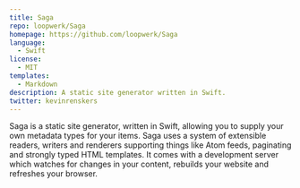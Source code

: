 ```yaml
---
title: Saga
repo: loopwerk/Saga
homepage: https://github.com/loopwerk/Saga
language:
  - Swift
license:
  - MIT
templates:
  - Markdown
description: A static site generator written in Swift.
twitter: kevinrenskers
---
```


Saga is a static site generator, written in Swift, allowing you to supply your own metadata types for your items. Saga uses a system of extensible readers, writers and renderers supporting things like Atom feeds, paginating and strongly typed HTML templates. It comes with a development server which watches for changes in your content, rebuilds your website and refreshes your browser.

